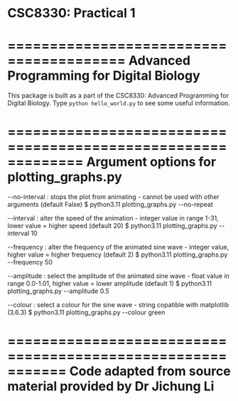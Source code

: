 CSC8330: Practical 1
====================
========================================
Advanced Programming for Digital Biology
========================================

This package is built as a part of the CSC8330: Advanced Programming
for Digital Biology.
Type `python hello_world.py` to see some useful information.

=============================================================
Argument options for plotting_graphs.py
========================================

--no-interval : stops the plot from animating - cannot be used with other arguments (default False)
    $ python3.11 plotting_graphs.py --no-repeat

--interval : alter the speed of the animation - integer value in range 1-31, lower value = higher speed (default 20)
    $ python3.11 plotting_graphs.py --interval 10

--frequency : alter the frequency of the animated sine wave - integer value, higher value = higher frequency (default 2)
    $ python3.11 plotting_graphs.py --frequency 50

--amplitude : select the amplitude of the animated sine wave - float value in range 0.0-1.01, higher value = lower amplitude (default 1)
    $ python3.11 plotting_graphs.py --amplitude 0.5

--colour : select a colour for the sine wave - string copatible with matplotlib (3.6.3)
    $ python3.11 plotting_graphs.py --colour green

===========================================================
Code adapted from source material provided by Dr Jichung Li
===========================================================